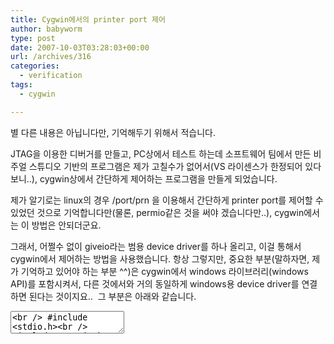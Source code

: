 ```yaml
---
title: Cygwin에서의 printer port 제어
author: babyworm
type: post
date: 2007-10-03T03:28:03+00:00
url: /archives/316
categories:
  - verification
tags:
  - cygwin

---
```

별 다른 내용은 아닙니다만, 기억해두기 위해서 적습니다. 

JTAG을 이용한 디버거를 만들고, PC상에서 테스트 하는데 소프트웨어 팀에서 만든 비주얼 스튜디오 기반의 프로그램은 제가 고칠수가 없어서(VS 라이센스가 한정되어 있다보니..), cygwin상에서 간단하게 제어하는 프로그램을 만들게 되었습니다. 

제가 알기로는 linux의 경우 /port/prn 을 이용해서 간단하게 printer port를 제어할 수 있었던 것으로 기억합니다만(물론, permio같은 것을 써야 겠습니다만..), cygwin에서는 이 방법은 안되더군요. 

그래서, 어쩔수 없이 giveio라는 범용 device driver를 하나 올리고, 이걸 통해서 cygwin에서 제어하는 방법을 사용했습니다. 항상 그렇지만, 중요한 부분(말하자면, 제가 기억하고 있어야 하는 부분 ^^)은 cygwin에서 windows 라이브러리(windows API)를 포함시켜서, 다른 것에서와 거의 동일하게 windows용 device driver를 연결하면 된다는 것이지요..&nbsp; 그 부분은 아래와 같습니다. 



<textarea name="code" class="c++"><br /> #include <stdio.h><br /> #include <sys/io.h><br /> #include <windows.h><br /> #define BASE_LPT 0x378<br /> #define TDI 0x1<br /> #define TMS 0x2<br /> #define TCK 0x4<br /> #define TRST 0x8<br /> #define TDO 0x40</p> 

<p>
  void init_jtag() ;
</p>

<p>
  int main (int argc, char *argv[])<br /> {<br /> int fd;
</p>

<p>
  printf (&#8220;testing program\n&#8221;);
</p>

<p>
  OSVERSIONINFO osvs;<br /> osvs.dwOSVersionInfoSize = sizeof(OSVERSIONINFO);<br /> GetVersionEx(&osvs);
</p>

<p>
  if(osvs.dwPlatformId == VER_PLATFORM_WIN32_NT) {<br /> printf(&#8220;win 32\n&#8221;);<br /> HANDLE handle;
</p>

<p>
  handle = CreateFile(&#8220;\\\\.\\giveio&#8221;, GENERIC_READ, 0, NULL,<br /> OPEN_EXISTING, FILE_ATTRIBUTE_NORMAL, NULL);
</p>

<p>
  if(handle == INVALID_HANDLE_VALUE) {<br /> fprintf(stderr,&#8221;Couldn&#8217;t access giveio device&#8221;);<br /> }<br /> CloseHandle(handle);<br /> }<br /> else {<br /> printf(&#8220;Not a win 32\n&#8221;);<br /> }
</p>

<p>
  init_jtag();
</p>

<p>
  return 0;<br /> }<br /> </textarea>
</p>